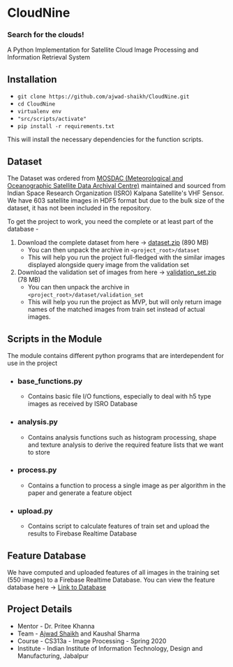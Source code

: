 # CloudNine 
### Search for the clouds!

A Python Implementation for Satellite Cloud Image Processing and Information Retrieval System

## Installation

- `git clone https://github.com/ajwad-shaikh/CloudNine.git`
- `cd CloudNine`
- `virtualenv env`
- `"src/scripts/activate"`
- `pip install -r requirements.txt`

This will install the necessary dependencies for the function scripts.

## Dataset

The Dataset was ordered from [MOSDAC (Meteorological and Oceanographic Satellite Data Archival Centre)](https://www.mosdac.gov.in/) maintained and sourced from Indian Space Research Organization (ISRO) Kalpana Satellite's VHF Sensor. We have 603 satellite images in HDF5 format but due to the bulk size of the dataset, it has not been included in the repository.

To get the project to work, you need the complete or at least part of the database - 
    
1. Download the complete dataset from here -> [dataset.zip](https://drive.google.com/file/d/1wjWE7kmlHOFMN8FYHZd01rhKtsmpvUUh/view?usp=sharing) (890 MB)
    - You can then unpack the archive in `<project_root>/dataset`
    - This will help you run the project full-fledged with the similar images displayed alongside query image from the validation set
2. Download the validation set of images from here -> [validation_set.zip](https://drive.google.com/file/d/12iaBgFLypnFJyy1DCQEjrm5WpckBc6q1/view?usp=sharing) (78 MB)
    - You can then unpack the archive in `<project_root>/dataset/validation_set`
    - This will help you run the project as MVP, but will only return image names of the matched images from train set instead of actual images.

## Scripts in the Module

The module contains different python programs that are interdependent for use in the project

- ### base_functions.py
    - Contains basic file I/O functions, especially to deal with h5 type images as received by ISRO Database
- ### analysis.py 
    - Contains analysis functions such as histogram processing, shape and texture analysis to derive the required feature lists that we want to store
- ### process.py
    - Contains a function to process a single image as per algorithm in the paper and generate a feature object
- ### upload.py
    - Contains script to calculate features of train set and upload the results to Firebase Realtime Database

## Feature Database

We have computed and uploaded features of all images in the training set (550 images) to a Firebase Realtime Database. You can view the feature database here -> [Link to Database](https://odk-x-push.firebaseio.com/cloudNine.json)

## Project Details
- Mentor - Dr. Pritee Khanna
- Team - [Ajwad Shaikh](https://ajwad-shaikh.github.io) and Kaushal Sharma
- Course - CS313a - Image Processing - Spring 2020
- Institute - Indian Institute of Information Technology, Design and Manufacturing, Jabalpur